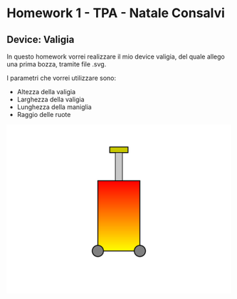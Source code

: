 # Homework 1 - TPA - Natale Consalvi
## Device: Valigia

In questo homework vorrei realizzare il mio device valigia, del quale allego una prima bozza, tramite file .svg.
  
I parametri che vorrei utilizzare sono:
- Altezza della valigia
- Larghezza della valigia
- Lunghezza della maniglia
- Raggio delle ruote

![alt text](https://github.com/NataleConsalvi/homeworktpa-nc/blob/main/bozzadevice.svg)

